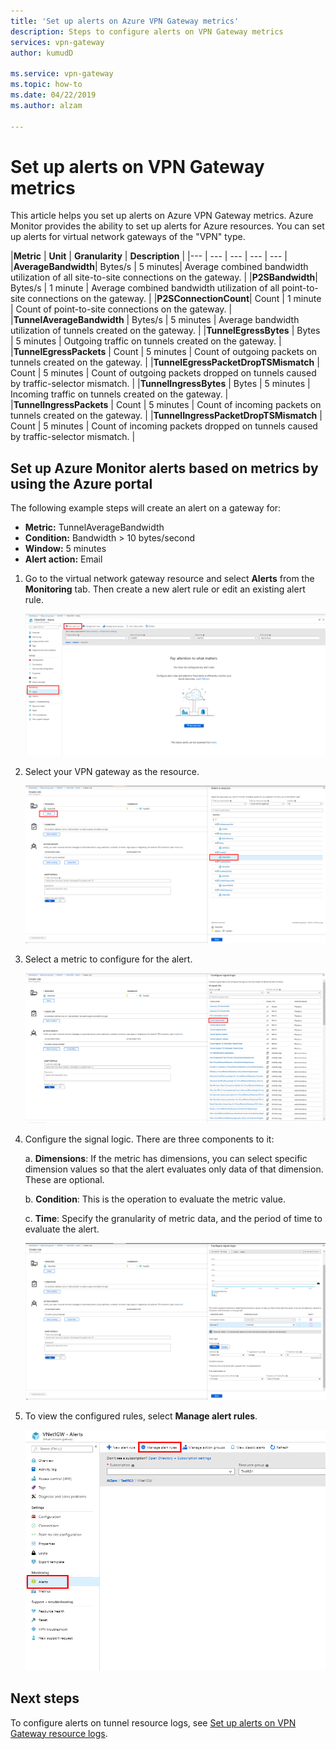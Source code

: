 ```yaml
---
title: 'Set up alerts on Azure VPN Gateway metrics'
description: Steps to configure alerts on VPN Gateway metrics
services: vpn-gateway
author: kumudD

ms.service: vpn-gateway
ms.topic: how-to
ms.date: 04/22/2019
ms.author: alzam

---
```

# Set up alerts on VPN Gateway metrics

This article helps you set up alerts on Azure VPN Gateway metrics. Azure Monitor provides the ability to set up alerts for Azure resources. You can set up alerts for virtual network gateways of the "VPN" type.


|**Metric**   | **Unit** | **Granularity** | **Description** | 
|---       | ---        | ---       | ---            | ---       |
|**AverageBandwidth**| Bytes/s  | 5 minutes| Average combined bandwidth utilization of all site-to-site connections on the gateway.     |
|**P2SBandwidth**| Bytes/s  | 1 minute  | Average combined bandwidth utilization of all point-to-site connections on the gateway.    |
|**P2SConnectionCount**| Count  | 1 minute  | Count of point-to-site connections on the gateway.   |
|**TunnelAverageBandwidth** | Bytes/s    | 5 minutes  | Average bandwidth utilization of tunnels created on the gateway. |
|**TunnelEgressBytes** | Bytes | 5 minutes | Outgoing traffic on tunnels created on the gateway.   |
|**TunnelEgressPackets** | Count | 5 minutes | Count of outgoing packets on tunnels created on the gateway.   |
|**TunnelEgressPacketDropTSMismatch** | Count | 5 minutes | Count of outgoing packets dropped on tunnels caused by traffic-selector mismatch. |
|**TunnelIngressBytes** | Bytes | 5 minutes | Incoming traffic on tunnels created on the gateway.   |
|**TunnelIngressPackets** | Count | 5 minutes | Count of incoming packets on tunnels created on the gateway.   |
|**TunnelIngressPacketDropTSMismatch** | Count | 5 minutes | Count of incoming packets dropped on tunnels caused by traffic-selector mismatch. |


## <a name="setup"></a>Set up Azure Monitor alerts based on metrics by using the Azure portal

The following example steps will create an alert on a gateway for:

- **Metric:** TunnelAverageBandwidth
- **Condition:** Bandwidth > 10 bytes/second
- **Window:** 5 minutes
- **Alert action:** Email



1. Go to the virtual network gateway resource and select **Alerts** from the **Monitoring** tab. Then create a new alert rule or edit an existing alert rule.

   ![Selections for creating an alert rule](./media/vpn-gateway-howto-setup-alerts-virtual-network-gateway-metric/metric-alert1.png "Create")

2. Select your VPN gateway as the resource.

   ![The Select button and the VPN gateway in the list of resources](./media/vpn-gateway-howto-setup-alerts-virtual-network-gateway-metric/metric-alert2.png "Select")

3. Select a metric to configure for the alert.

   ![Selected metric in the list of metrics](./media/vpn-gateway-howto-setup-alerts-virtual-network-gateway-metric/metric-alert3.png "Select")
4. Configure the signal logic. There are three components to it:

    a. **Dimensions**: If the metric has dimensions, you can select specific dimension values so that the alert evaluates only data of that dimension. These are optional.

    b. **Condition**: This is the operation to evaluate the metric value.

    c. **Time**: Specify the granularity of metric data, and the period of time to evaluate the alert.

   ![Details for configuring signal logic](./media/vpn-gateway-howto-setup-alerts-virtual-network-gateway-metric/metric-alert4.png "Select")

5. To view the configured rules, select **Manage alert rules**.

   ![Button for managing alert rules](./media/vpn-gateway-howto-setup-alerts-virtual-network-gateway-metric/metric-alert8.png "Select")

## Next steps

To configure alerts on tunnel resource logs, see [Set up alerts on VPN Gateway resource logs](vpn-gateway-howto-setup-alerts-virtual-network-gateway-log.md).
